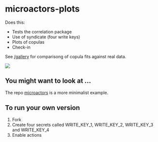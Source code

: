 # microactors-plots

Does this:
 - Tests the correlation package
 - Use of syndicate (four write keys)
 - Plots of copulas
 - Check-in 
 
See [/gallery](https://github.com/microprediction/microactors-plots/tree/main/gallery) for comparisong of copula fits against real data.

 
![](https://i.imgur.com/XO5azAL.png) 
 
## You might want to look at ...

The repo [microactors](https://github.com/microprediction/microactors) is a more minimalist example. 

## To run your own version

  1. Fork 
  2. Create four secrets called WRITE_KEY_1, WRITE_KEY_2, WRITE_KEY_3 and WRITE_KEY_4
  3. Enable actions
  
